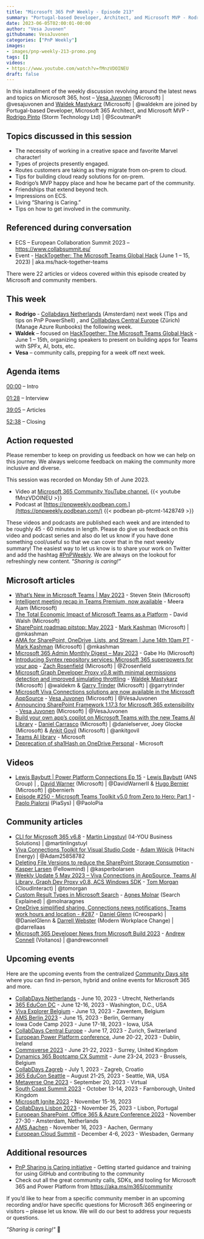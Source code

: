 ```yaml
---
title: "Microsoft 365 PnP Weekly - Episode 213"
summary: "Portugal-based Developer, Architect, and Microsoft MVP - Rodrigo Pinto (Storm Technology Ltd) joins Microsoft’s Vesa Juvonen and Waldek Mastykarz in a discussion on building cloud ready solutions for on-prem, on becoming an MVP, friendships beyond tech, plus 22 articles/videos."
date: 2023-06-05T02:00:01-00:00
author: "Vesa Juvonen"
githubname: VesaJuvonen
categories: ["PnP Weekly"]
images:
- images/pnp-weekly-213-promo.png
tags: []
videos:
- https://www.youtube.com/watch?v=fMnzVDOINEU
draft: false
---
```


In this installment of the weekly discussion revolving around the latest news and topics on Microsoft 365, host – [Vesa Juvonen](https://twitter.com/vesajuvonen) (Microsoft) | @vesajuvonen and [Waldek Mastykarz](https://twitter.com/waldekm) (Microsoft) | @waldekm are joined by Portugal-based Developer, Microsoft 365 Architect, and Microsoft MVP - [Rodrigo Pinto](https://twitter.com/ScoutmanPt) (Storm Technology Ltd) \| @ScoutmanPt

## Topics discussed in this session

* The necessity of working in a creative space and favorite Marvel character!
* Types of projects presently engaged.
* Routes customers are taking as they migrate from on-prem to cloud.
* Tips for building cloud ready solutions for on-prem.
* Rodrigo’s MVP happy place and how he became part of the community.
* Friendships that extend beyond tech.
* Impressions on ECS.
* Living “Sharing is Caring.”
* Tips on how to get involved in the community.

## Referenced during conversation

* ECS – European Collaboration Summit 2023 – <https://www.collabsummit.eu/>
* Event - [HackTogether: The Microsoft Teams Global Hack](https://github.com/microsoft/hack-together-teams) (June 1 – 15, 2023) \| aka.ms/hack-together-teams

There were 22 articles or videos covered within this episode created by Microsoft and community members.

## This week

* **Rodrigo** - [Collabdays Netherlands](https://www.collabdays.org/2023-nl/) (Amsterdam) next week (Tips and tips on PnP PowerShell) , and [Colllabdays Central Europe](https://www.collabdays.org/2023-ce/) (Zürich) (Manage Azure Runbooks) the following week.
* **Waldek** – focused on [HackTogether: The Microsoft Teams Global Hack](https://github.com/microsoft/hack-together-teams) - June 1 – 15th, organizing speakers to present on building apps for Teams with SPFx, AI, bots, etc.
* **Vesa** – community calls, prepping for a week off next week.

## Agenda items

[00:00](https://youtu.be/fMnzVDOINEU?t=0) – Intro

[01:28](https://youtu.be/fMnzVDOINEU?t=88) – Interview

[39:05](https://youtu.be/fMnzVDOINEU?t=2345) – Articles

[52:38](https://youtu.be/fMnzVDOINEU?t=3158) – Closing

## Action requested

Please remember to keep on providing us feedback on how we can help on this journey. We always welcome feedback on making the community more inclusive and diverse.

This session was recorded on Monday 5th of June 2023.

*   Video at [Microsoft 365 Community YouTube channel.](https://aka.ms/m365pnp-videos)
    {{< youtube fMnzVDOINEU >}}
*   Podcast at [https://pnpweekly.podbean.com.](https://pnpweekly.podbean.com/)
    {{< podbean pb-ptcmt-1428749 >}}

These videos and podcasts are published each week and are intended to be roughly 45 - 60 minutes in length.  Please do give us feedback on this video and podcast series and also do let us know if you have done something cool/useful so that we can cover that in the next weekly summary! The easiest way to let us know is to share your work on Twitter and add the hashtag [#PnPWeekly](https://twitter.com/search?q=%23pnpweekly). We are always on the lookout for refreshingly new content. “_Sharing is caring!”_

## Microsoft articles

* [What’s New in Microsoft Teams | May 2023](https://techcommunity.microsoft.com/t5/microsoft-teams-blog/what-s-new-in-microsoft-teams-may-2023/ba-p/3835500) - Steven Stein (Microsoft)
* [Intelligent meeting recap in Teams Premium, now available](https://techcommunity.microsoft.com/t5/microsoft-teams-blog/intelligent-meeting-recap-in-teams-premium-now-available/ba-p/3832541) - Meera Ajam (Microsoft)
* [The Total Economic Impact of Microsoft Teams as a Platform](https://techcommunity.microsoft.com/t5/microsoft-teams-blog/the-total-economic-impact-of-microsoft-teams-as-a-platform/ba-p/3838181) - David Walsh (Microsoft)
* [SharePoint roadmap pitstop: May 2023](https://techcommunity.microsoft.com/t5/microsoft-sharepoint-blog/sharepoint-roadmap-pitstop-may-2023/ba-p/3834875) - [Mark Kashman](https://twitter.com/mkashman) (Microsoft) | @mkashman
* [AMA for SharePoint, OneDrive, Lists, and Stream | June 14th 10am PT](https://techcommunity.microsoft.com/t5/microsoft-sharepoint-blog/ama-for-sharepoint-onedrive-lists-and-stream-june-14th-10am-pt/ba-p/3834646) - [Mark Kashman](https://twitter.com/mkashman) (Microsoft) | @mkashman
* [Microsoft 365 Admin Monthly Digest – May 2023](https://techcommunity.microsoft.com/t5/microsoft-365-blog/microsoft-365-admin-monthly-digest-may-2023/ba-p/3832079) - Gabe Ho (Microsoft)
* [Introducing Syntex repository services: Microsoft 365 superpowers for your app](https://devblogs.microsoft.com/microsoft365dev/introducing-syntex-repository-services-microsoft-365-superpowers-for-your-app/) - [Zach Rosenfield](https://twitter.com/Zrosenfield) (Microsoft) | @Zrosenfield
* [Microsoft Graph Developer Proxy v0.8 with minimal permissions detection and improved simulating throttling](https://devblogs.microsoft.com/microsoft365dev/microsoft-graph-developer-proxy-v0-8-with-minimal-permissions-detection-and-improved-simulating-throttling/) - [Waldek Mastykarz](https://twitter.com/waldekm) (Microsoft) | @waldekm & [Garry Trinder](https://twitter.com/garrytrinder) (Microsoft) | @garrytrinder
* [Microsoft Viva Connections solutions are now available in the Microsoft AppSource](https://devblogs.microsoft.com/microsoft365dev/viva-connections-solutions-are-now-available-in-the-microsoft-appsource/) - [Vesa Juvonen](https://twitter.com/vesajuvonen) (Microsoft) | @VesaJuvonen
* [Announcing SharePoint Framework 1.17.3 for Microsoft 365 extensibility](https://devblogs.microsoft.com/microsoft365dev/announcing-sharepoint-framework-1-17-3-for-microsoft-365-extensibility/) - [Vesa Juvonen](https://twitter.com/vesajuvonen) (Microsoft) | @VesaJuvonen
* [Build your own app’s copilot on Microsoft Teams with the new Teams AI Library](https://devblogs.microsoft.com/microsoft365dev/build-your-own-apps-copilot-on-microsoft-teams-with-the-new-teams-ai-library/) - [Daniel Carrasco](https://twitter.com/danielserver) (Microsoft) | @danielserver, Joey Glocke (Microsoft) & [Ankit Govil](https://twitter.com/ankitgovil) (Microsoft) | @ankitgovil
* [Teams AI library](https://learn.microsoft.com/microsoftteams/platform/bots/how-to/teams%20conversational%20ai/teams-conversation-ai-overview?referrer=whats.new.rssfeed) - Microsoft
* [Deprecation of sha1Hash on OneDrive Personal](https://devblogs.microsoft.com/microsoft365dev/deprecation-of-sha1hash-on-onedrive-personal/) - Microsoft

## Videos

* [Lewis Baybutt | Power Platform Connections Ep 15](https://www.youtube.com/watch?v=BOwTYzfxZvo) - [Lewis Baybutt](https://twitter.com/lowcodelewis) (ANS Group) | , [David Warner](https://twitter.com/DavidWarnerII) (Microsoft) | @DavidWarnerII & [Hugo Bernier](https://twitter.com/bernierh) (Microsoft) | @bernierh
* [Episode #250 - Microsoft Teams Toolkit v5.0 from Zero to Hero: Part 1](https://www.youtube.com/watch?v=fhny_U4PUYU) - [Paolo Pialorsi](https://twitter.com/PaoloPia) (PiaSys) | @PaoloPia

## Community articles

* [CLI for Microsoft 365 v6.8](https://pnp.github.io/blog/cli-for-microsoft-365/cli-for-microsoft-365-v6-8/) -  [Martin Lingstuyl](https://twitter.com/martinlingstuyl) (I4-YOU Business Solutions) | @martinlingstuyl
* [Viva Connections Toolkit for Visual Studio Code](https://github.com/pnp/vscode-viva/releases/tag/v1.0.0) - [Adam Wójcik](https://twitter.com/Adam25858782) (Hitachi Energy) | @Adam25858782
* [Deleting File Versions to reduce the SharePoint Storage Consumption](https://ms365thinking.blogspot.com/2023/05/deleting-file-versions-to-reduce.html) - [Kasper Larsen](https://twitter.com/kasperbolarsen) (Fellowmind) | @kasperbolarsen
* [Weekly Update 5 May 2023 – Viva Connections in AppSource, Teams AI Library, Graph Dev Proxy v0.8, ACS Windows SDK](https://blog.thoughtstuff.co.uk/2023/06/weekly-update-5-may-2023-viva-connections-in-appsource-teams-ai-library-graph-dev-proxy-v0-8-acs-windows-sdk/) - [Tom Morgan](https://twitter.com/tomorgan) (CloudInteract) | @tomorgan
* [Custom Result Types in Microsoft Search](https://searchexplained.com/custom-result-types-in-microsoft-search/) - [Agnes Molnar](https://twitter.com/molnaragnes) (Search Explained) | @molnaragnes
* [OneDrive simplified sharing, Connections news notifications, Teams work hours and location - #287](https://www.messagecentershow.com/e/onedrive-simplified-sharing-287/) - [Daniel Glenn](https://twitter.com/DanielGlenn) (Creospark) | @DanielGlenn & [Darrell Webster](https://twitter.com/darrellaas) (Modern Workplace Change) | @darrellaas
* [Microsoft 365 Developer News from Microsoft Build 2023](https://www.voitanos.io/blog/microsoft-365-developer-news-from-build-2023/) - [Andrew Connell](https://twitter.com/andrewconnell) (Voitanos) | @andrewconnell

## Upcoming events

Here are the upcoming events from the centralized [Community Days site](https://communitydays.org/events?when=upcoming) where you can find in-person, hybrid and online events for Microsoft 365 and more.

* [CollabDays Netherlands](https://www.communitydays.org/event/2023-06-10/collabdays-netherlands-2023) - June 10, 2023 - Utrecht, Netherlands
* [365 EduCon DC](https://365educon.com/DC/) - June 12-16, 2023 - Washington, D.C., USA
* [Viva Explorer Belgium](https://www.communitydays.org/event/2023-06-13/viva-explorers-belgium) - June 13, 2023 - Zaventem, Belgium
* [AMS Berlin 2023](https://www.communitydays.org/event/2023-06-15/amsberlin-2023) - June 15, 2023 - Berlin, Germany
* Iowa Code Camp 2023 - June 17-18, 2023 - Iowa, USA
* [CollabDays Central Europe](https://www.collabdays.org/2023-ce/) - June 17, 2023 - Zurich, Switzerland
* [European Power Platform conference](https://www.sharepointeurope.com/european-power-platform-conference/), June 20-22, 2023 - Dublin, Ireland
* [Commsverse 2023](https://www.communitydays.org/event/2023-06-21/commsverse-2023) - June 21-22, 2023 - Surrey, United Kingdom
* [Dynamics 365 Bootcamp CX Summit](https://www.communitydays.org/event/2023-06-23/dynamics-365-bootcamp-cx-summit) - June 23-24, 2023 - Brussels, Belgium
* [CollabDays Zagreb](https://www.communitydays.org/event/2023-07-01/collabdays-zagreb) - July 1, 2023 - Zagreb, Croatio
* [365 EduCon Seattle](https://365educon.com/Seattle/) – August 21-25, 2023 - Seattle, WA, USA
* [Metaverse One 2023](https://www.communitydays.org/event/2023-09-20/metaverse-one-2023) - September 20, 2023 - Virtual
* [South Coast Summit 2023](https://www.southcoastsummit.com/) - October 13-14, 2023 - Farnborough, United Kingdom
* [Microsoft Ignite 2023](https://ignite.microsoft.com/) - November 15-16, 2023
* [CollabDays Lisbon 2023](https://www.collabdays.org/2023-lisbon/) - November 25, 2023 - Lisbon, Portugal
* [European SharePoint, Office 365 & Azure Conference 2023](https://www.sharepointeurope.com/) - November 27-30 - Amsterdam, Netherlands
* [AMS Aachen](https://www.communitydays.org/event/2023-11-16/ams-aachen) - November 16, 2023 - Aachen, Germany
* [European Cloud Summit](https://www.cloudsummit.eu/) - December 4-6, 2023 - Wiesbaden, Germany

## Additional resources

* [PnP Sharing is Caring initiative](https://aka.ms/sharing-is-caring) - Getting started guidance and training for using GitHub and contributing to the community
* Check out all the great community calls, SDKs, and tooling for Microsoft 365 and Power Platform from <https://aka.ms/m365/community>

If you’d like to hear from a specific community member in an upcoming recording and/or have specific questions for Microsoft 365 engineering or visitors – please let us know. We will do our best to address your requests or questions.

_"Sharing is caring!"_ 🧡
